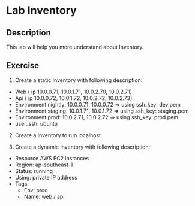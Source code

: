 # Lab Inventory

## Description
This lab will help you more understand about Inventory. 

## Exercise

1. Create a static Inventory with following description:
  - Web ( ip 10.0.0.71, 10.0.1.71, 10.0.2.70, 10.0.2.71)
  - Api ( ip 10.0.0.72, 10.0.1.72, 10.0.2.72, 10.0.2.73)
  - Environment nightly: 10.0.0.71, 10.0.0.72 => using ssh_key: dev.pem
  - Environment staging: 10.0.1.71, 10.0.1.72 => using ssh_key: staging.pem
  - Environment prod: 10.0.2.71, 10.0.2.72 => using ssh_key: prod.pem
  - user_ssh: ubuntu

2. Create a Inventory to run localhost

3. Create a dynamic Inventory with following description:
  - Resource AWS EC2 instances
  - Region: ap-southeast-1
  - Status: running
  - Using: private IP address
  - Tags: 
      - Env: prod
      - Name: web / api
